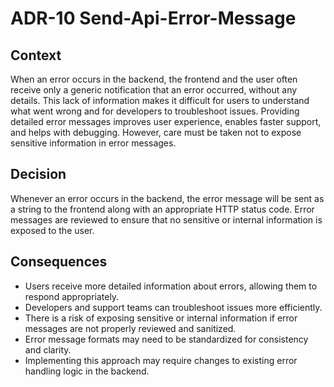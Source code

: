 # ADR-10 Send-Api-Error-Message

## Context

When an error occurs in the backend, the frontend and the user often receive only a generic notification that an error occurred, without any details. This lack
of information makes it difficult for users to understand what went wrong and for developers to troubleshoot issues. Providing detailed error messages improves
user experience, enables faster support, and helps with debugging. However, care must be taken not to expose sensitive information in error messages.

## Decision

Whenever an error occurs in the backend, the error message will be sent as a string to the frontend along with an appropriate HTTP status code. Error messages
are reviewed to ensure that no sensitive or internal information is exposed to the user.

## Consequences

- Users receive more detailed information about errors, allowing them to respond appropriately.
- Developers and support teams can troubleshoot issues more efficiently.
- There is a risk of exposing sensitive or internal information if error messages are not properly reviewed and sanitized.
- Error message formats may need to be standardized for consistency and clarity.
- Implementing this approach may require changes to existing error handling logic in the backend.
